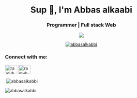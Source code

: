 <h1 align="center">Sup 👋, I'm Abbas alkaabi </h1>
<h3 align="center">Programmer | Full stack Web  </h3>

<p align="center"><img align="center" src="https://github-readme-stats.vercel.app/api/top-langs/?username=abbasalkabbi&layout=compact" /></p>
<p align="center"> <a align="center" href="https://github.com/ryo-ma/github-profile-trophy"><img  align="center" src="https://github-profile-trophy.vercel.app/?username=abbasalkabbi" alt="abbasalkabbi" /></a> </p>
<h3 align="left">Connect with me:</h3>
<p align="left">
<a href="https://www.linkedin.com/in/abbas-alkaabi/" target="_blank"><img align="center" src="https://cdn.jsdelivr.net/npm/simple-icons@3.0.1/icons/linkedin.svg" alt="ramyhakam" height="30" width="40" /></a>
<a href="https://fb.com/abbasalkaabi2003" target=".blank"><img align="center" src="https://cdn.jsdelivr.net/npm/simple-icons@3.0.1/icons/facebook.svg" alt="ramyhakamblog" height="30" width="40" /></a>
<p/>
<p>&nbsp;<img align="center" src="https://github-readme-stats.vercel.app/api?username=abbasalkabbi&show_icons=true&locale=en" alt="abbasalkabbi" /></p>
<p align="left"> <img src="https://komarev.com/ghpvc/?username=abbasalkabbi&color=red" alt="abbasalkabbi" /> </p>
